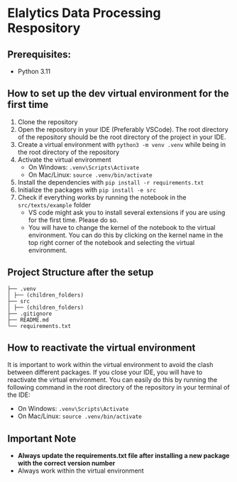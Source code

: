 # Elalytics Data Processing Respository

## Prerequisites:

- Python 3.11

## How to set up the dev virtual environment for the first time

1. Clone the repository
2. Open the repository in your IDE (Preferably VSCode). The root directory of the repository should be the root directory of the project in your IDE.
3. Create a virtual environment with `python3 -m venv .venv` while being in the root directory of the repository
4. Activate the virtual environment
   - On Windows: `.venv\Scripts\Activate`
   - On Mac/Linux: `source .venv/bin/activate`
5. Install the dependencies with `pip install -r requirements.txt`
6. Initialize the packages with `pip install -e src`
7. Check if everything works by running the notebook in the `src/texts/example` folder
   - VS code might ask you to install several extensions if you are using for the first time. Please do so.
   - You will have to change the kernel of the notebook to the virtual environment. You can do this by clicking on the kernel name in the top right corner of the notebook and selecting the virtual environment.

## Project Structure after the setup

```
├── .venv
│ ├── (children_folders)
├── src
│ ├── (children_folders)
├── .gitignore
├── README.md
└── requirements.txt
```

## How to reactivate the virtual environment

It is important to work within the virtual environment to avoid the clash between different packages. If you close your IDE, you will have to reactivate the virtual environment. You can easily do this by running the following command in the root directory of the repository in your terminal of the IDE:

- On Windows: `.venv\Scripts\Activate`
- On Mac/Linux: `source .venv/bin/activate`

## Important Note

- **Always update the requirements.txt file after installing a new package with the correct version number**
- Always work within the virtual environment
